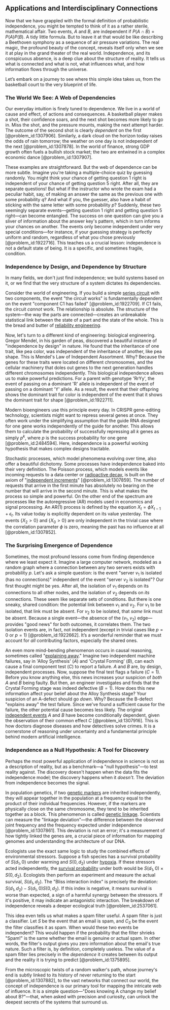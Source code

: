 ## Applications and Interdisciplinary Connections

Now that we have grappled with the formal definition of probabilistic independence, you might be tempted to think of it as a rather sterile, mathematical affair. Two events, $A$ and $B$, are independent if $P(A \cap B) = P(A)P(B)$. A tidy little formula. But to leave it at that would be like describing a Beethoven symphony as a sequence of air pressure variations. The real magic, the profound beauty of the concept, reveals itself only when we see it at play in the grand theater of the real world. Independence, and its conspicuous absence, is a deep clue about the structure of reality. It tells us what is connected and what is not, what influences what, and how information flows through the universe.

Let’s embark on a journey to see where this simple idea takes us, from the basketball court to the very blueprint of life.

### The World We See: A Web of Dependencies

Our everyday intuition is finely tuned to dependence. We live in a world of cause and effect, of actions and consequences. A basketball player makes a shot, their confidence soars, and the next shot becomes more likely to go in. Miss the shot, and the pressure mounts, making the next attempt harder. The outcome of the second shot is clearly *dependent* on the first [@problem_id:1307906]. Similarly, a dark cloud on the horizon today raises the odds of rain tomorrow; the weather on one day is not independent of the next [@problem_id:1307878]. In the world of finance, strong GDP growth often fuels a bullish stock market; the two are entwined in a complex economic dance [@problem_id:1307907].

These examples are straightforward. But the web of dependence can be more subtle. Imagine you're taking a multiple-choice quiz by guessing randomly. You might think your chance of getting question 1 right is independent of your chance of getting question 5 right. After all, they are separate questions! But what if the instructor who wrote the exam had a peculiar habit, say, of making an answer the same as the previous one with some probability $q$? And what if you, the guesser, also have a habit of sticking with the same letter with some probability $p$? Suddenly, these two seemingly separate events—getting question 1 right and getting question 5 right—can become entangled. The success on one question can give you a sliver of information about the answer key's pattern, which in turn informs your chances on another. The events only become independent under very special conditions—for instance, if your guessing strategy is perfectly uniform and random, regardless of what you chose previously [@problem_id:1922716]. This teaches us a crucial lesson: independence is not a default state of being. It is a specific, and sometimes fragile, condition.

### Independence by Design, and Dependence by Structure

In many fields, we don't just find independence; we build systems based on it, or we find that the very structure of a system dictates its dependencies.

Consider the world of engineering. If you build a simple [series circuit](@article_id:270871) with two components, the event "the circuit works" is fundamentally dependent on the event "component C1 has failed" [@problem_id:1922709]. If C1 fails, the circuit *cannot* work. The relationship is absolute. The structure of the system—the way the parts are connected—creates an unbreakable statistical link between the state of a part and the state of the whole. This is the bread and butter of [reliability engineering](@article_id:270817).

Now, let's turn to a different kind of engineering: biological engineering. Gregor Mendel, in his garden of peas, discovered a beautiful instance of "independence by design" in nature. He found that the inheritance of one trait, like pea color, was independent of the inheritance of another, like pea shape. This is Mendel's Law of Independent Assortment. Why? Because the genes for these traits were located on different chromosomes, and the cellular machinery that doles out genes to the next generation handles different chromosomes independently. This biological independence allows us to make powerful predictions. For a parent with genotype 'RrYy', the event of passing on a dominant 'R' allele is independent of the event of passing on a dominant 'Y' allele. As a result, the event that their offspring shows the dominant trait for color is independent of the event that it shows the dominant trait for shape [@problem_id:1922711].

Modern bioengineers use this principle every day. In CRISPR gene-editing technology, scientists might want to repress several genes at once. They often work under the simplifying assumption that the guide RNA designed for one gene works independently of the guide for another. This allows them to calculate the probability of successfully repressing all $k$ genes as simply $p^k$, where $p$ is the success probability for one gene [@problem_id:2484594]. Here, independence is a powerful working hypothesis that makes complex designs tractable.

Stochastic processes, which model phenomena evolving over time, also offer a beautiful dichotomy. Some processes have independence baked into their very definition. The Poisson process, which models events like incoming requests to a data center or [radioactive decay](@article_id:141661), is built on the axiom of "[independent increments](@article_id:261669)" [@problem_id:1307859]. The number of requests that arrive in the first minute has absolutely no bearing on the number that will arrive in the second minute. This is what makes the process so simple and powerful. On the other end of the spectrum are processes like the autoregressive (AR) models used in economics and signal processing. An AR(1) process is defined by the equation $X_t = \phi X_{t-1} + \epsilon_t$. Its value today is explicitly dependent on its value yesterday. The events $\{X_2 > 0\}$ and $\{X_0 > 0\}$ are only independent in the trivial case where the correlation parameter $\phi$ is zero, meaning the past has no influence at all [@problem_id:1307852].

### The Surprising Emergence of Dependence

Sometimes, the most profound lessons come from finding dependence where we least expect it. Imagine a large computer network, modeled as a random graph where a connection between any two servers exists with probability $p$. Let's ask a simple question: is the event "server $v_1$ is isolated (has no connections)" independent of the event "server $v_2$ is isolated"? Our first thought might be yes. After all, the isolation of $v_1$ depends on its connections to all other nodes, and the isolation of $v_2$ depends on *its* connections. These seem like separate sets of conditions. But there is one sneaky, shared condition: the potential link between $v_1$ and $v_2$. For $v_1$ to be isolated, that link must be absent. For $v_2$ to be isolated, that *same* link must be absent. Because a single event—the absence of the $(v_1, v_2)$ edge—provides "good news" for both outcomes, it correlates them. The two isolation events are, in fact, not independent (except in trivial cases like $p=0$ or $p=1$) [@problem_id:1922662]. It’s a wonderful reminder that we must account for *all* contributing factors, especially the shared ones.

An even more mind-bending phenomenon occurs in causal reasoning, sometimes called "[explaining away](@article_id:203209)." Imagine two independent machine failures, say in 'Alloy Synthesis' ($A$) and 'Crystal Forming' ($B$), can each cause a final component test ($C$) to report a failure. $A$ and $B$ are, by design, independent processes. Now, suppose the final test flags a failure ($C=1$). Before you know anything else, this news increases your suspicion of *both* $A$ and $B$ being faulty. But then, an engineer investigates and finds that the Crystal Forming stage was indeed defective ($B=1$). How does this new information affect your belief about the Alloy Synthesis stage? Your suspicion of an A-defect should go *down*. Why? Because the B-defect "explains away" the test failure. Since we've found a sufficient cause for the failure, the other potential cause becomes less likely. The original [independent events](@article_id:275328) $A$ and $B$ have become conditionally dependent, given the observation of their common effect $C$ [@problem_id:1307916]. This is how doctors diagnose diseases and how detectives solve crimes. It is a cornerstone of reasoning under uncertainty and a fundamental principle behind modern artificial intelligence.

### Independence as a Null Hypothesis: A Tool for Discovery

Perhaps the most powerful application of independence in science is not as a description of reality, but as a benchmark—a "null hypothesis"—to test reality against. The discovery doesn't happen when the data fits the independence model; the discovery happens when it *doesn't*. The deviation from independence becomes the signal.

In population genetics, if two [genetic markers](@article_id:201972) are inherited independently, they will appear together in the population at a frequency equal to the product of their individual frequencies. However, if the markers are physically close on the same chromosome, they tend to be inherited together as a block. This phenomenon is called [genetic linkage](@article_id:137641). Scientists can measure the "linkage deviation"—the difference between the observed joint frequency and the frequency expected under independence [@problem_id:1307861]. This deviation is not an error; it's a measurement of how tightly linked the genes are, a crucial piece of information for mapping genomes and understanding the architecture of our DNA.

Ecologists use the exact same logic to study the combined effects of environmental stressors. Suppose a fish species has a survival probability of $S(d_1, 0)$ under warming and $S(0, d_2)$ under [hypoxia](@article_id:153291). If these stressors acted independently, the [survival probability](@article_id:137425) under both would be $S(d_1, 0) \times S(0, d_2)$. Ecologists then perform an experiment and measure the actual survival, $S(d_1, d_2)$. The "Bliss interaction index" is precisely the deviation: $S(d_1, d_2) - S(d_1, 0) S(0, d_2)$. If this index is negative, it means survival is worse than expected, a sign of a harmful synergy between the stressors. If it's positive, it may indicate an antagonistic interaction. The breakdown of independence reveals a deeper ecological truth [@problem_id:2537061].

This idea even tells us what makes a spam filter useful. A spam filter is just a classifier. Let $S$ be the event that an email is spam, and $C_S$ be the event the filter classifies it as spam. When would these two events be independent? This would happen if the probability that the filter shrieks "Spam!" is the same whether the email is genuine or actual spam. In other words, the filter's output gives you zero information about the email's true nature. Such a filter is, by definition, completely useless. The value of a spam filter lies precisely in the *dependence* it creates between its output and the reality it is trying to predict [@problem_id:1375895].

From the microscopic twists of a random walker's path, whose journey's end is subtly linked to its history of never returning to the start [@problem_id:1307882], to the vast networks that connect our world, the concept of independence is our primary tool for mapping the intricate web of influence. It is a simple question—"Does knowing A change my belief about B?"—that, when asked with precision and curiosity, can unlock the deepest secrets of the systems that surround us.